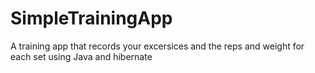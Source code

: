 # SimpleTrainingApp
A training app that records your excersices and the reps and weight for each set using Java and hibernate
